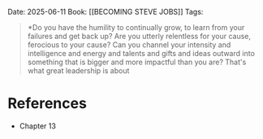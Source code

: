 Date: 2025-06-11
Book: [[BECOMING STEVE JOBS]]
Tags:


>*Do you have the humility to continually grow, to learn from your failures and get back up? Are you utterly relentless for your cause, ferocious to your cause?
>Can you channel your intensity and intelligence and energy and talents and gifts and ideas outward into something that is bigger and more impactful
>than you are? That's what great leadership is about 
# References 
- Chapter 13